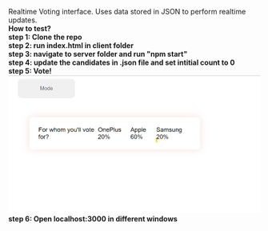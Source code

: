 Realtime Voting interface.
Uses data stored in JSON to perform realtime updates. <bR>
<b> How to test? <B> <br>
step 1: Clone the repo <br>
step 2: run index.html in client folder <br>
step 3: navigate to server folder and run "npm start" <br>
step 4: update the candidates in .json file and set intitial count to 0<br>
step 5: Vote!   <br>
![This is an example image](https://github.com/Svastik73/voting-backend/blob/main/Screenshot%202024-06-17%20181914.jpg)
step 6: Open localhost:3000 in different windows
